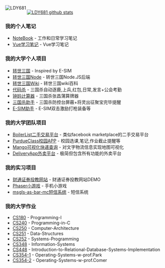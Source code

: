

<img align="left" src="http://ww1.sinaimg.cn/large/006vZSEGgy1gh80xum1u5j304405s3zs.jpg" alt="LDY681"/>

[![LDY681 github stats](https://github-readme-stats.vercel.app/api?username=LDY681)](https://github.com/LDY681)

### 我的个人笔记
- [NoteBook](https://github.com/LDY681/notebook) - 工作和日常学习笔记
- [Vue学习笔记](https://github.com/LDY681/vuejs-learning) - Vue学习笔记

### 我的大学个人项目
- [转世三国](https://github.com/LDY681/LDY681.github.io) - Inspired by E-SIM
- [转世三国Node](https://github.com/LDY681/zssanguo-cloud-node-js) - 转世三国Node.JS后端
- [转世三国Wiki](https://github.com/LDY681/wiki) - 转世三国wiki百科
- [代码杀](https://github.com/LDY681/sgs_scripts) - 三国杀自动逐鹿,上兵,红包,日常,发言+公会考勤
- [钟妈计算器](https://github.com/LDY681/zhongma-calc) - 三国杀张昌蒲算牌器
- [三国杀助手](https://github.com/LDY681/sgs_zhushou) - 三国杀防控台屏蔽+将灵出征聚宝完毕提醒
- [E-SIM助手](https://github.com/LDY681/e-sim-zhushou-dev) - E-SIM双击激励打枪装备等

### 我的大学团队项目
- [BoilerList二手交易平台](https://github.com/LDY681/BoilerList) - 类似facebook marketplace的二手交易平台
- [PurdueClass校园APP](https://github.com/LDY681/PurdueClass) - 校园选课,笔记,作业截止提醒等
- [Mango可视化快递查询](https://github.com/LDY681/Mango) - 对文字物流信息实现地图可视化 
- [DeliveryApp外卖平台](https://github.com/LDY681/Delivery-app) - 极简但包含所有功能的外卖平台

### 我的实习项目
- [财通证券投教网站](https://github.com/LDY681/caitong-web) - 财通证券投教网站DEMO
- [Phaser小游戏](https://github.com/LDY681/Phaser-Demo) - 手机小游戏
- [msgls-as-bar-mc短信系统](https://github.com/LDY681/msgls-as-bar-mc-user-manual) - 短信系统

### 我的大学作业
- [CS180](https://github.com/LDY681/CS-180-Programming-I) - Programming-I
- [CS240](https://github.com/LDY681/CS-240-Programming-in-C) - Programming-in-C
- [CS250](https://github.com/LDY681/CS-250-Computer-Architecture) - Computer-Architecture
- [CS251](https://github.com/LDY681/CS-251-Data-Structures) - Data-Structures
- [CS252](https://github.com/LDY681/CS-252-Systems-Programming) - Systems-Programming
- [CS348](https://github.com/LDY681/CS-348-Information-Systems) - Information-Systems
- [CS448](https://github.com/LDY681/CS-448-Introduction-to-Relational-Database-Systems-Implementation) - Introduction-to-Relational-Database-Systems-Implementation
- [CS354-1](https://github.com/LDY681/CS-354-Operating-Systems-w-prof.Park) - Operating-Systems-w-prof.Park
- [CS354-2](https://github.com/LDY681/CS-354-Operating-Systems-w-prof.Comer) - Operating-Systems-w-prof.Comer










